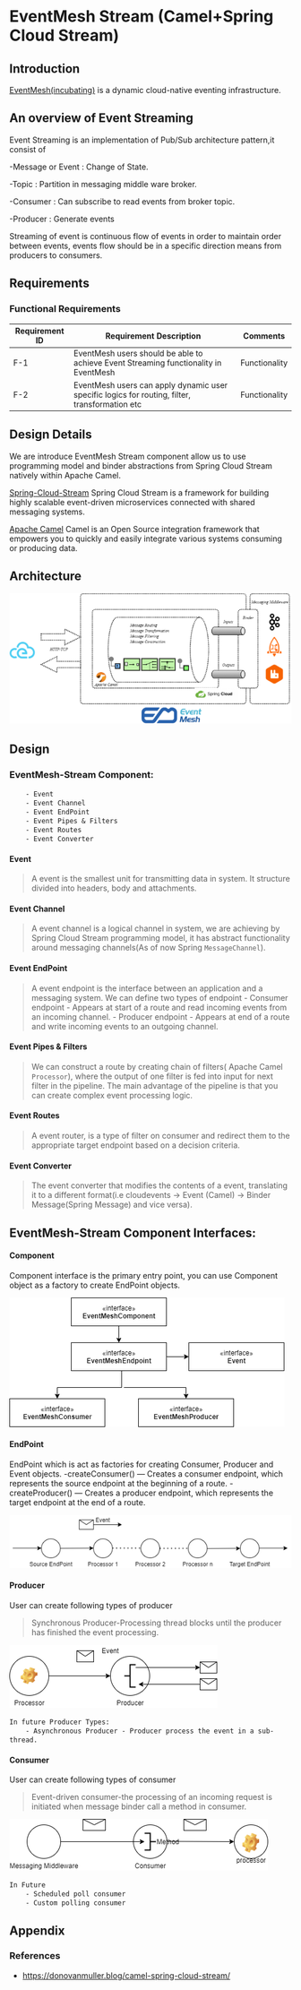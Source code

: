 # EventMesh Stream (Camel+Spring Cloud Stream)

## Introduction

[EventMesh(incubating)](https://github.com/apache/incubator-eventmesh) is a dynamic
cloud-native eventing infrastructure.

## An overview of Event Streaming
 
Event Streaming is an implementation of Pub/Sub architecture pattern,it consist of  

-Message or Event : Change of State.

-Topic : Partition in messaging middle ware broker.

-Consumer : Can subscribe to read events from broker topic.

-Producer : Generate events

Streaming of event is continuous flow of events in order to maintain order between events, events flow should be in a specific direction means from producers to consumers.

## Requirements

### Functional Requirements

| Requirement ID | Requirement Description | Comments |
| -------------- | ----------------------- | -------- |
| F-1            | EventMesh users should be able to achieve Event Streaming functionality in EventMesh | Functionality |
| F-2            | EventMesh users can apply dynamic user specific logics for routing, filter, transformation etc | Functionality |

## Design Details

We are introduce EventMesh Stream component allow us to use programming model and binder abstractions
from Spring Cloud Stream natively within Apache Camel.

[Spring-Cloud-Stream](https://spring.io/projects/spring-cloud-stream) Spring Cloud Stream is a framework for building 
highly scalable event-driven microservices connected with shared messaging systems.

[Apache Camel](https://camel.apache.org/) Camel is an Open Source integration framework that empowers you to quickly 
and easily integrate various systems consuming or producing data.

## Architecture
![eventmesh-stream-arch](../../images/eventmesh-stream-arch.png?raw=true)

## Design

### EventMesh-Stream Component:
```   	
	- Event
	- Event Channel
	- Event EndPoint
	- Event Pipes & Filters
	- Event Routes
	- Event Converter
```
#### Event
> A event is the smallest unit for transmitting data in system. It structure divided into headers, body and attachments.
#### Event Channel
> A event channel is a logical channel in system, we are achieving by Spring Cloud Stream programming model, it has abstract functionality around messaging channels(As of now Spring `MessageChannel`).
#### Event EndPoint
> A event endpoint is the interface between an application and a messaging system. We can define two types of endpoint
	- Consumer endpoint - Appears at start of a route and read incoming events from an incoming channel.
	- Producer endpoint - Appears at end of a route and write incoming events to an outgoing channel.  
#### Event Pipes & Filters
> We can construct a route by creating chain of filters( Apache Camel `Processor`), where the output of one filter is fed into input for next filter in the pipeline.
The main advantage of the pipeline is that you can create complex event processing logic.
#### Event Routes
> A event router, is a type of filter on consumer and redirect them to the appropriate target endpoint based on a decision criteria.
#### Event Converter
> The event converter that modifies the contents of a event, translating it to a different format(i.e cloudevents -> Event (Camel) -> Binder Message(Spring Message) and vice versa).

## EventMesh-Stream Component Interfaces:
#### Component
Component interface is the primary entry point, you can use Component object as a factory to create EndPoint objects.

![eventmesh-stream-component-interface](../../images/features/eventmesh-stream-component-interface.png?raw=true)
#### EndPoint
EndPoint which is act as factories for creating Consumer, Producer and Event objects.
	-createConsumer() — Creates a consumer endpoint, which
represents the source endpoint at the beginning of a route.
	-createProducer() — Creates a producer endpoint, which represents the target endpoint at the
end of a route.

![eventmesh-stream-component-routes](../../images/features/eventmesh-stream-component-routes.png?raw=true)
#### Producer
User can create following types of producer
> Synchronous Producer-Processing thread blocks until the producer has finished the event processing.
		
![eventmesh-stream-sync-producer](../../images/features/eventmesh-stream-sync-producer.png?raw=true)

```
In future Producer Types:
	- Asynchronous Producer - Producer process the event in a sub-thread.
```
#### Consumer
User can create following types of consumer  
> Event-driven consumer-the processing of an incoming request is initiated when message binder call a method in consumer.
		
![eventmesh-stream-event_driven-consumer](../../images/features/eventmesh-stream-event_driven-consumer.png?raw=true)

```
In Future
	- Scheduled poll consumer
	- Custom polling consumer
```

## Appendix

### References
- https://donovanmuller.blog/camel-spring-cloud-stream/
